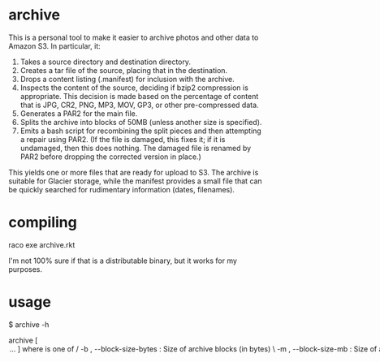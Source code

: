 archive
===

This is a personal tool to make it easier to archive photos and other data to Amazon S3. In particular, it:

1. Takes a source directory and destination directory.
1. Creates a tar file of the source, placing that in the destination.
1. Drops a content listing (.manifest) for inclusion with the archive.
1. Inspects the content of the source, deciding if bzip2 compression is appropriate. This decision is made based on the percentage of content that is JPG, CR2, PNG, MP3, MOV, GP3, or other pre-compressed data.
1. Generates a PAR2 for the main file.
1. Splits the archive into blocks of 50MB (unless another size is specified).
1. Emits a bash script for recombining the split pieces and then attempting a repair using PAR2. (If the file is damaged, this fixes it; if it is undamaged, then this does nothing. The damaged file is renamed by PAR2 before dropping the corrected version in place.)

This yields one or more files that are ready for upload to S3. The archive is suitable for Glacier storage, while the manifest provides a small file that can be quickly searched for rudimentary information (dates, filenames).

compiling
===
raco exe archive.rkt

I'm not 100% sure if that is a distributable binary, but it works for my purposes.

usage
===

  $ archive -h
  
  archive [ <option> ... ] <src> <dst>
   where <option> is one of
  / -b <bs>, --block-size-bytes <bs> : Size of archive blocks (in bytes)
  \ -m <mbs>, --block-size-mb <mbs> : Size of archive blocks (in megabytes)
    -t <t>, --tag <t> : Identifier tag for archive.
    -y <y>, --year <y> : Year data was generated
    -r <r>, --redundancy <r> : Percent redundancy in PAR2 files.
    --threshold <th> : Percent compressible in a tree before we bzip. 0.75 is the default.
    -c, --compress : Compress with BZIP2.
    --help, -h : Show this help
    -- : Do not treat any remaining argument as a switch (at this level)
   /|\ Brackets indicate mutually exclusive options.
   Multiple single-letter switches can be combined after one `-'; for
    example: `-h-' is the same as `-h --'
